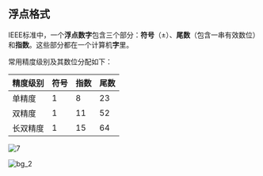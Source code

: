 ## 浮点格式

IEEE标准中，一个**浮点数字**包含三个部分：**符号**（$\pm$）、**尾数**（包含一串有效数位）和**指数**。这些部分都在一个计算机**字**里。

常用精度级别及其数位分配如下：

| 精度级别 | 符号 | 指数 | 尾数 |
| -------- | ---- | ---- | ---- |
| 单精度   | 1    | 8    | 23   |
| 双精度   | 1    | 11   | 52   |
| 长双精度 | 1    | 15   | 64   |

![7](https://gitee.com/mstifiy/img-load/raw/master/typora/2023-08-22/b9b39b9deddbe218aaac7a6432cf3201.jpg)

![bg_2](https://gitee.com/mstifiy/img-load/raw/master/typora/2023-08-22/2558b102c64fa0b227587da68172c1dc.png)













